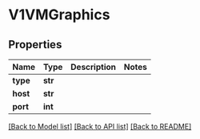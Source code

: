 # V1VMGraphics

## Properties
Name | Type | Description | Notes
------------ | ------------- | ------------- | -------------
**type** | **str** |  |
**host** | **str** |  |
**port** | **int** |  |

[[Back to Model list]](../README.md#documentation-for-models) [[Back to API list]](../README.md#documentation-for-api-endpoints) [[Back to README]](../README.md)


